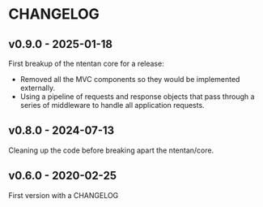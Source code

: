# CHANGELOG

## v0.9.0 - 2025-01-18
First breakup of the ntentan core for a release:
 - Removed all the MVC components so they would be implemented externally.
 - Using a pipeline of requests and response objects that pass through a series of middleware to handle all application requests.

## v0.8.0 - 2024-07-13
Cleaning up the code before breaking apart the ntentan/core.

## v0.6.0 - 2020-02-25
First version with a CHANGELOG